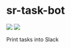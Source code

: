 # sr-task-bot

![](https://github.com/RealOrangeOne/sr-task-bot/workflows/Tests/badge.svg)
![](https://github.com/RealOrangeOne/sr-task-bot/workflows/Execute/badge.svg)

Print tasks into Slack
